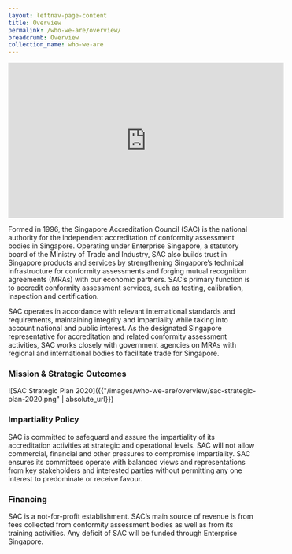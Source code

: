 ```yaml
---
layout: leftnav-page-content
title: Overview
permalink: /who-we-are/overview/
breadcrumb: Overview
collection_name: who-we-are
---
```


<div class="bp-youtube">
	<iframe width="560" height="315" src="https://www.youtube.com/embed/8-b4QUOKHjo" frameborder="0" allow="autoplay; encrypted-media" allowfullscreen></iframe>
</div>

Formed in 1996, the Singapore Accreditation Council (SAC) is the national authority for the independent accreditation of conformity assessment bodies in Singapore. Operating under Enterprise Singapore, a statutory board of the Ministry of Trade and Industry, SAC also builds trust in Singapore products and services by strengthening Singapore’s technical infrastructure for conformity assessments and forging mutual recognition agreements (MRAs) with our economic partners. SAC’s primary function is to accredit conformity assessment services, such as testing, calibration, inspection and certification.

SAC operates in accordance with relevant international standards and requirements, maintaining integrity and impartiality while taking into account national and public interest. As the designated Singapore representative for accreditation and related conformity assessment activities, SAC works closely with government agencies on MRAs with regional and international bodies to facilitate trade for Singapore.

### **Mission & Strategic Outcomes**

![SAC Strategic Plan 2020]({{"/images/who-we-are/overview/sac-strategic-plan-2020.png" | absolute_url}})

### **Impartiality Policy**
SAC is committed to safeguard and assure the impartiality of its accreditation activities at strategic and operational levels. SAC will not allow commercial, financial and other pressures to compromise impartiality. SAC ensures its committees operate with balanced views and representations from key stakeholders and interested parties without permitting any one interest to predominate or receive favour.
 
### **Financing**
SAC is a not-for-profit establishment. SAC’s main source of revenue is from fees collected from conformity assessment bodies as well as from its training activities. Any deficit of SAC will be funded through Enterprise Singapore.
